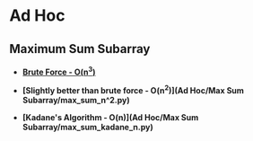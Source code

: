 # Ad Hoc
## Maximum Sum Subarray
* **<a href='Ad Hoc/Max Sum Subarray/max_sum_brute_force_n^3.py'>Brute Force - O(n<sup>3</sup>)</a>**

* **[Slightly better than brute force - O(n<sup>2</sup>)](Ad Hoc/Max Sum Subarray/max_sum_n\^2.py)** 
* **[Kadane's Algorithm - O(n)](Ad Hoc/Max Sum Subarray/max_sum_kadane_n.py)** 